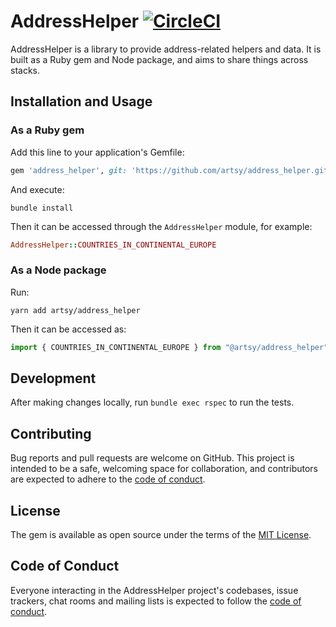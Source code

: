 # AddressHelper [![CircleCI][badge]][circleci]

AddressHelper is a library to provide address-related helpers and data. It is built as a Ruby gem and Node package, and
aims to share things across stacks.

## Installation and Usage

### As a Ruby gem

Add this line to your application's Gemfile:

```ruby
gem 'address_helper', git: 'https://github.com/artsy/address_helper.git', branch: 'main'
```

And execute:

    bundle install

Then it can be accessed through the `AddressHelper` module, for example:

```ruby
AddressHelper::COUNTRIES_IN_CONTINENTAL_EUROPE
```

### As a Node package

Run:

    yarn add artsy/address_helper

Then it can be accessed as:

```javascript
import { COUNTRIES_IN_CONTINENTAL_EUROPE } from "@artsy/address_helper"
```

## Development

After making changes locally, run `bundle exec rspec` to run the tests.

## Contributing

Bug reports and pull requests are welcome on GitHub. This project is intended to be a safe, welcoming space for
collaboration, and contributors are expected to adhere to the [code of conduct][code_of_conduct].

## License

The gem is available as open source under the terms of the [MIT License][license].

## Code of Conduct

Everyone interacting in the AddressHelper project's codebases, issue trackers, chat rooms and mailing lists is expected
to follow the [code of conduct][code_of_conduct].

[badge]: https://circleci.com/gh/artsy/address_helper/tree/main.svg?style=shield
[circleci]: https://circleci.com/gh/artsy/address_helper/tree/main
[code_of_conduct]: https://github.com/artsy/address_helper/blob/main/CODE_OF_CONDUCT.md
[license]: https://opensource.org/licenses/MIT

